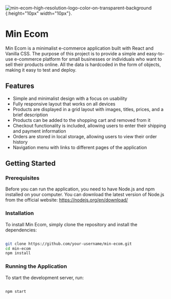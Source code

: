
![min-ecom-high-resolution-logo-color-on-transparent-background](https://user-images.githubusercontent.com/115978151/230710463-33208ff6-96e8-48f3-bbda-8069d384fabb.png){:height="10px" width="10px"}.


# Min Ecom
Min Ecom is a minimalist e-commerce application built with React and Vanilla CSS. The purpose of this project is to provide a simple and easy-to-use e-commerce platform for small businesses or individuals who want to sell their products online. All the data is hardcoded in the form of objects, making it easy to test and deploy.

## Features
- Simple and minimalist design with a focus on usability
- Fully responsive layout that works on all devices
- Products are displayed in a grid layout with images, titles, prices, and a brief description
- Products can be added to the shopping cart and removed from it
- Checkout functionality is included, allowing users to enter their shipping and payment information
- Orders are stored in local storage, allowing users to view their order history
- Navigation menu with links to different pages of the application

## Getting Started

### Prerequisites
Before you can run the application, you need to have Node.js and npm installed on your computer. You can download the latest version of Node.js from the official website: https://nodejs.org/en/download/

### Installation
To install Min Ecom, simply clone the repository and install the dependencies:

```bash

git clone https://github.com/your-username/min-ecom.git
cd min-ecom
npm install

```
### Running the Application
To start the development server, run:

```bash

npm start
```
